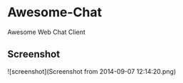Awesome-Chat
============

Awesome Web Chat Client

## Screenshot

![screenshot](Screenshot from 2014-09-07 12:14:20.png)
